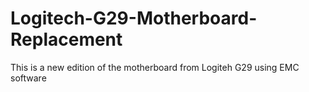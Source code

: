 # Logitech-G29-Motherboard-Replacement
This is a new edition of the motherboard from Logiteh G29 using EMC software

